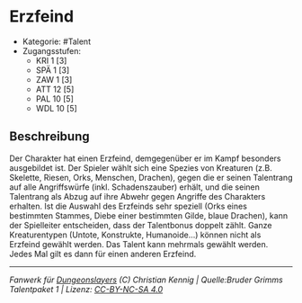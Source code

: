 <!---
Dies ist ein Fanwerk für DUNGEONSLAYERS (C) von Christian Kennig

Quellen:      [Bruder Grimms Talentpaket 1](https://www.f-space.de/ds4/downloads.html)
              [Talentbeschreibungen](https://www.f-space.de/ds4/tools-talentcards.html)
License:      [CC-BY-NC-SA 4.0](https://creativecommons.org/licenses/by-nc-sa/4.0/deed.de)
Richtlinien:  [Fanwerkrichtlinien](https://www.dungeonslayers.net/fanwerk-richtlinien/)
Autor:        Zauberlehrling
-->

  
# Erzfeind  
- Kategorie: #Talent  
- Zugangsstufen:  
  - KRI 1 [3]  
  - SPÄ 1 [3]  
  - ZAW 1 [3]  
  - ATT 12 [5]  
  - PAL 10 [5]  
  - WDL 10 [5]  

## Beschreibung  
Der Charakter hat einen Erzfeind, demgegenüber er im Kampf besonders ausgebildet ist. Der Spieler wählt sich eine Spezies von Kreaturen (z.B. Skelette, Riesen, Orks, Menschen, Drachen), gegen die er seinen Talentrang auf alle Angriffswürfe (inkl. Schadenszauber) erhält, und die seinen Talentrang als Abzug auf ihre Abwehr gegen Angriffe des Charakters erhalten. Ist die Auswahl des Erzfeinds sehr speziell (Orks eines bestimmten Stammes, Diebe einer bestimmten Gilde, blaue Drachen), kann der Spielleiter entscheiden, dass der Talentbonus doppelt zählt. Ganze Kreaturentypen (Untote, Konstrukte, Humanoide...) können nicht als Erzfeind gewählt werden. Das Talent kann mehrmals gewählt werden. Jedes Mal gilt es dann für einen anderen Erzfeind.


___  
*Fanwerk für [Dungeonslayers](https://www.dungeonslayers.net/) (C) Christian Kennig | Quelle:Bruder Grimms Talentpaket 1 | Lizenz: [CC-BY-NC-SA 4.0](https://creativecommons.org/licenses/by-nc-sa/4.0/deed.de)*  